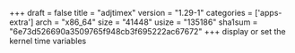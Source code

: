 +++
draft = false
title = "adjtimex"
version = "1.29-1"
categories = ['apps-extra']
arch = "x86_64"
size = "41448"
usize = "135186"
sha1sum = "6e73d526690a3509765f948cb3f695222ac67672"
+++
display or set the kernel time variables